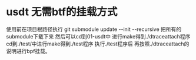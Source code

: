 # usdt 无需btf的挂载方式
使用前在项目根路径执行 git submodule update --init --recursive 把所有的submodule下载下来
然后可以cd到01-usdt中 进行make得到./dtraceattach程序
cd到./test/中进行make得到./test程序
执行./test程序后 再按照./dtraceattach的说明进行bpf挂载。

